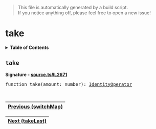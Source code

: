 > This file is automatically generated by a build script.<br>If you notice anything off, please feel free to open a new issue!

# take

<details><summary><b>Table of Contents</b></summary>

1. [<code>take</code>](#take)</details>

## <a name="take"></a><code>take</code>

<b>Signature - [source.ts#L2671](..\/..\/packages\/core\/src\/source.ts#L2671)</b>

<pre>function take(amount: number): <a href="001-IdentityOperator.md#IdentityOperator">IdentityOperator</a></pre><br>

| [Previous \(switchMap\)](087-switchMap.md#readme) |
| --- |

<div align="right">

| [Next \(takeLast\)](089-takeLast.md#readme) |
| --- |
</div>
